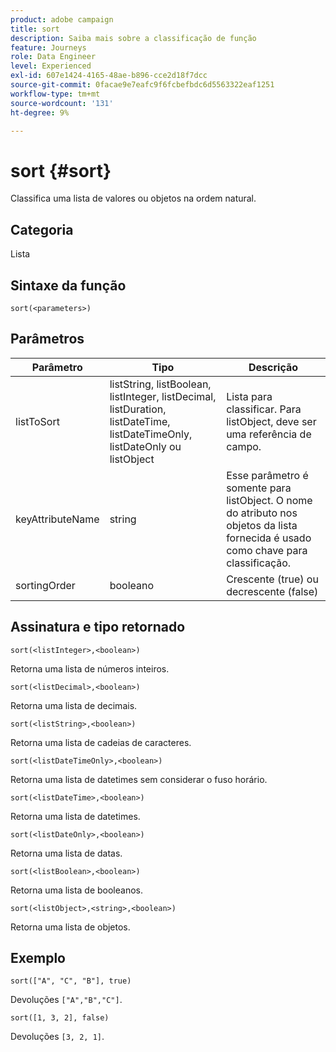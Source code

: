 ```yaml
---
product: adobe campaign
title: sort
description: Saiba mais sobre a classificação de função
feature: Journeys
role: Data Engineer
level: Experienced
exl-id: 607e1424-4165-48ae-b896-cce2d18f7dcc
source-git-commit: 0facae9e7eafc9f6fcbefbdc6d5563322eaf1251
workflow-type: tm+mt
source-wordcount: '131'
ht-degree: 9%

---
```


# sort {#sort}

Classifica uma lista de valores ou objetos na ordem natural.

## Categoria

Lista

## Sintaxe da função

`sort(<parameters>)`

## Parâmetros

| Parâmetro | Tipo | Descrição |
|-----------|------------------|------------------|
| listToSort | listString, listBoolean, listInteger, listDecimal, listDuration, listDateTime, listDateTimeOnly, listDateOnly ou listObject | Lista para classificar. Para listObject, deve ser uma referência de campo. |
| keyAttributeName | string | Esse parâmetro é somente para listObject. O nome do atributo nos objetos da lista fornecida é usado como chave para classificação. |
| sortingOrder | booleano | Crescente (true) ou decrescente (false) |

## Assinatura e tipo retornado

`sort(<listInteger>,<boolean>)`

Retorna uma lista de números inteiros.

`sort(<listDecimal>,<boolean>)`

Retorna uma lista de decimais.

`sort(<listString>,<boolean>)`

Retorna uma lista de cadeias de caracteres.

`sort(<listDateTimeOnly>,<boolean>)`

Retorna uma lista de datetimes sem considerar o fuso horário.

`sort(<listDateTime>,<boolean>)`

Retorna uma lista de datetimes.

`sort(<listDateOnly>,<boolean>)`

Retorna uma lista de datas.

`sort(<listBoolean>,<boolean>)`

Retorna uma lista de booleanos.

`sort(<listObject>,<string>,<boolean>)`

Retorna uma lista de objetos.

## Exemplo

`sort(["A", "C", "B"], true)`

Devoluções `["A","B","C"]`.

`sort([1, 3, 2], false)`

Devoluções `[3, 2, 1]`.


